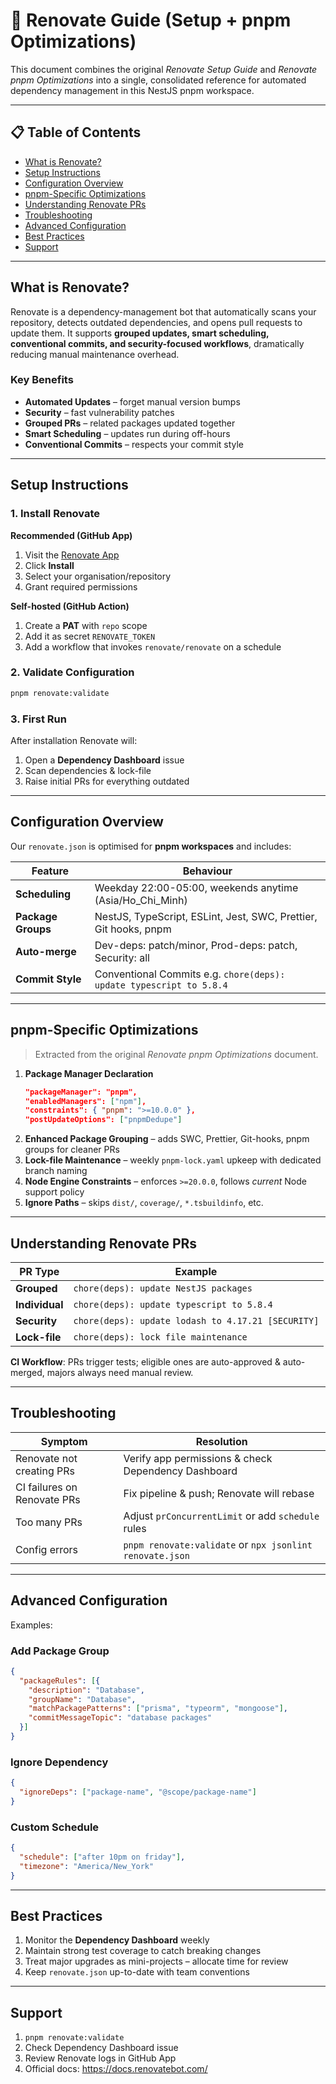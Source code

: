# 🤖 Renovate Guide (Setup + pnpm Optimizations)

This document combines the original _Renovate Setup Guide_ and _Renovate pnpm Optimizations_ into a single, consolidated reference for automated dependency management in this NestJS pnpm workspace.

---

## 📋 Table of Contents

- [What is Renovate?](#what-is-renovate)
- [Setup Instructions](#setup-instructions)
- [Configuration Overview](#configuration-overview)
- [pnpm-Specific Optimizations](#pnpm-specific-optimizations)
- [Understanding Renovate PRs](#understanding-renovate-prs)
- [Troubleshooting](#troubleshooting)
- [Advanced Configuration](#advanced-configuration)
- [Best Practices](#best-practices)
- [Support](#support)

---

## What is Renovate?

Renovate is a dependency-management bot that automatically scans your repository, detects outdated dependencies, and opens pull requests to update them. It supports **grouped updates, smart scheduling, conventional commits, and security-focused workflows**, dramatically reducing manual maintenance overhead.

### Key Benefits

- **Automated Updates** – forget manual version bumps
- **Security** – fast vulnerability patches
- **Grouped PRs** – related packages updated together
- **Smart Scheduling** – updates run during off-hours
- **Conventional Commits** – respects your commit style

---

## Setup Instructions

### 1. Install Renovate

**Recommended (GitHub App)**
1. Visit the [Renovate App](https://github.com/apps/renovate)
2. Click **Install**
3. Select your organisation/repository
4. Grant required permissions

**Self-hosted (GitHub Action)**
1. Create a **PAT** with `repo` scope
2. Add it as secret `RENOVATE_TOKEN`
3. Add a workflow that invokes `renovate/renovate` on a schedule

### 2. Validate Configuration

```bash
pnpm renovate:validate
```

### 3. First Run

After installation Renovate will:
1. Open a **Dependency Dashboard** issue
2. Scan dependencies & lock-file
3. Raise initial PRs for everything outdated

---

## Configuration Overview

Our `renovate.json` is optimised for **pnpm workspaces** and includes:

| Feature | Behaviour |
|---------|-----------|
| **Scheduling** | Weekday 22:00-05:00, weekends anytime (Asia/Ho_Chi_Minh) |
| **Package Groups** | NestJS, TypeScript, ESLint, Jest, SWC, Prettier, Git hooks, pnpm |
| **Auto-merge** | Dev-deps: patch/minor, Prod-deps: patch, Security: all |
| **Commit Style** | Conventional Commits e.g. `chore(deps): update typescript to 5.8.4` |

---

## pnpm-Specific Optimizations

> Extracted from the original *Renovate pnpm Optimizations* document.

1. **Package Manager Declaration**
   ```json
   "packageManager": "pnpm",
   "enabledManagers": ["npm"],
   "constraints": { "pnpm": ">=10.0.0" },
   "postUpdateOptions": ["pnpmDedupe"]
   ```
2. **Enhanced Package Grouping** – adds SWC, Prettier, Git-hooks, pnpm groups for cleaner PRs
3. **Lock-file Maintenance** – weekly `pnpm-lock.yaml` upkeep with dedicated branch naming
4. **Node Engine Constraints** – enforces `>=20.0.0`, follows *current* Node support policy
5. **Ignore Paths** – skips `dist/`, `coverage/`, `*.tsbuildinfo`, etc.

---

## Understanding Renovate PRs

| PR Type | Example |
|---------|---------|
| **Grouped** | `chore(deps): update NestJS packages` |
| **Individual** | `chore(deps): update typescript to 5.8.4` |
| **Security** | `chore(deps): update lodash to 4.17.21 [SECURITY]` |
| **Lock-file** | `chore(deps): lock file maintenance` |

**CI Workflow**: PRs trigger tests; eligible ones are auto-approved & auto-merged, majors always need manual review.

---

## Troubleshooting

| Symptom | Resolution |
|---------|------------|
| Renovate not creating PRs | Verify app permissions & check Dependency Dashboard |
| CI failures on Renovate PRs | Fix pipeline & push; Renovate will rebase |
| Too many PRs | Adjust `prConcurrentLimit` or add `schedule` rules |
| Config errors | `pnpm renovate:validate` or `npx jsonlint renovate.json` |

---

## Advanced Configuration

Examples:

### Add Package Group
```json
{
  "packageRules": [{
    "description": "Database",
    "groupName": "Database",
    "matchPackagePatterns": ["prisma", "typeorm", "mongoose"],
    "commitMessageTopic": "database packages"
  }]
}
```

### Ignore Dependency
```json
{
  "ignoreDeps": ["package-name", "@scope/package-name"]
}
```

### Custom Schedule
```json
{
  "schedule": ["after 10pm on friday"],
  "timezone": "America/New_York"
}
```

---

## Best Practices

1. Monitor the **Dependency Dashboard** weekly
2. Maintain strong test coverage to catch breaking changes
3. Treat major upgrades as mini-projects – allocate time for review
4. Keep `renovate.json` up-to-date with team conventions

---

## Support

1. `pnpm renovate:validate`
2. Check Dependency Dashboard issue
3. Review Renovate logs in GitHub App
4. Official docs: <https://docs.renovatebot.com/> 
